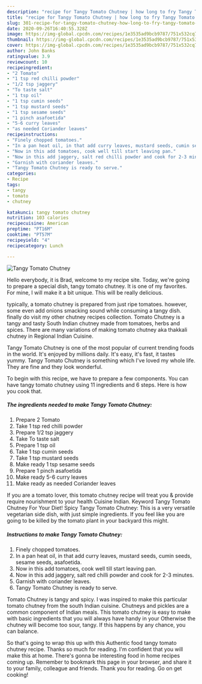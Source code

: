 ```yaml
---
description: "recipe for Tangy Tomato Chutney | how long to fry Tangy Tomato Chutney"
title: "recipe for Tangy Tomato Chutney | how long to fry Tangy Tomato Chutney"
slug: 301-recipe-for-tangy-tomato-chutney-how-long-to-fry-tangy-tomato-chutney
date: 2020-09-26T16:40:55.328Z
image: https://img-global.cpcdn.com/recipes/1e3535ad9bcb9787/751x532cq70/tangy-tomato-chutney-recipe-main-photo.jpg
thumbnail: https://img-global.cpcdn.com/recipes/1e3535ad9bcb9787/751x532cq70/tangy-tomato-chutney-recipe-main-photo.jpg
cover: https://img-global.cpcdn.com/recipes/1e3535ad9bcb9787/751x532cq70/tangy-tomato-chutney-recipe-main-photo.jpg
author: John Banks
ratingvalue: 3.9
reviewcount: 10
recipeingredient:
- "2 Tomato"
- "1 tsp red chilli powder"
- "1/2 tsp jaggery"
- "To taste salt"
- "1 tsp oil"
- "1 tsp cumin seeds"
- "1 tsp mustard seeds"
- "1 tsp sesame seeds"
- "1 pinch asafoetida"
- "5-6 curry leaves"
- "as needed Coriander leaves"
recipeinstructions:
- "Finely chopped tomatoes."
- "In a pan heat oil, in that add curry leaves, mustard seeds, cumin seeds, sesame seeds, asafoetida."
- "Now in this add tomatoes, cook well till start leaving pan."
- "Now in this add jaggery, salt red chilli powder and cook for 2-3 minutes."
- "Garnish with coriander leaves."
- "Tangy Tomato Chutney is ready to serve."
categories:
- Recipe
tags:
- tangy
- tomato
- chutney

katakunci: tangy tomato chutney 
nutrition: 103 calories
recipecuisine: American
preptime: "PT16M"
cooktime: "PT57M"
recipeyield: "4"
recipecategory: Lunch

---
```



![Tangy Tomato Chutney](https://img-global.cpcdn.com/recipes/1e3535ad9bcb9787/751x532cq70/tangy-tomato-chutney-recipe-main-photo.jpg)

Hello everybody, it is Brad, welcome to my recipe site. Today, we're going to prepare a special dish, tangy tomato chutney. It is one of my favorites. For mine, I will make it a bit unique. This will be really delicious.

typically, a tomato chutney is prepared from just ripe tomatoes. however, some even add onions smacking sound while consuming a tangy dish. finally do visit my other chutney recipes collection. Tomato Chutney is a tangy and tasty South Indian chutney made from tomatoes, herbs and spices. There are many variations of making tomato chutney aka thakkali chutney in Regional Indian Cuisine.

Tangy Tomato Chutney is one of the most popular of current trending foods in the world. It's enjoyed by millions daily. It's easy, it's fast, it tastes yummy. Tangy Tomato Chutney is something which I've loved my whole life. They are fine and they look wonderful.


To begin with this recipe, we have to prepare a few components. You can have tangy tomato chutney using 11 ingredients and 6 steps. Here is how you cook that.

<!--inarticleads1-->

##### The ingredients needed to make Tangy Tomato Chutney:

1. Prepare 2 Tomato
1. Take 1 tsp red chilli powder
1. Prepare 1/2 tsp jaggery
1. Take To taste salt
1. Prepare 1 tsp oil
1. Take 1 tsp cumin seeds
1. Take 1 tsp mustard seeds
1. Make ready 1 tsp sesame seeds
1. Prepare 1 pinch asafoetida
1. Make ready 5-6 curry leaves
1. Make ready as needed Coriander leaves


If you are a tomato lover, this tomato chutney recipe will treat you &amp; provide require nourishment to your health Cuisine Indian. Keyword Tangy Tomato Chutney For Your Diet! Spicy Tangy Tomato Chutney: This is a very versatile vegetarian side dish, with just simple ingredients. If you feel like you are going to be killed by the tomato plant in your backyard this might. 

<!--inarticleads2-->

##### Instructions to make Tangy Tomato Chutney:

1. Finely chopped tomatoes.
1. In a pan heat oil, in that add curry leaves, mustard seeds, cumin seeds, sesame seeds, asafoetida.
1. Now in this add tomatoes, cook well till start leaving pan.
1. Now in this add jaggery, salt red chilli powder and cook for 2-3 minutes.
1. Garnish with coriander leaves.
1. Tangy Tomato Chutney is ready to serve.


Tomato Chutney is tangy and spicy. I was inspired to make this particular tomato chutney from the south Indian cuisine. Chutneys and pickles are a common component of Indian meals. This tomato chutney is easy to make with basic ingredients that you will always have handy in your Otherwise the chutney will become too sour, tangy. If this happens by any chance, you can balance. 

So that's going to wrap this up with this Authentic food tangy tomato chutney recipe. Thanks so much for reading. I'm confident that you will make this at home. There's gonna be interesting food in home recipes coming up. Remember to bookmark this page in your browser, and share it to your family, colleague and friends. Thank you for reading. Go on get cooking!
